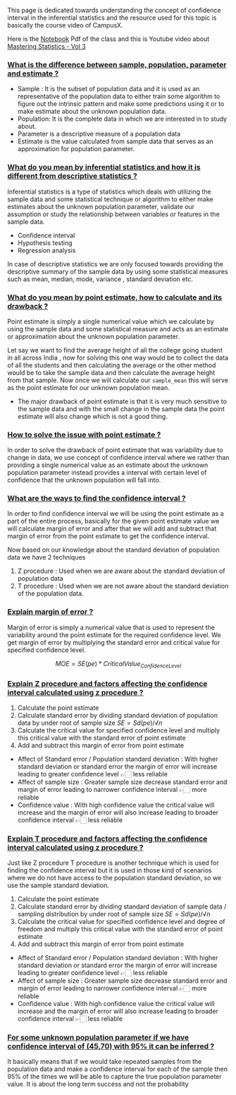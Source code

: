 This page is dedicated towards understanding the concept of confidence interval in the inferential statistics and the resource used for this topic is basically the course video of CampusX. 

Here is the [Notebook](https://drive.google.com/file/d/1nskWHtR1ePmrje76k71gdUc2-fcVWvMH/view) Pdf of the class and this is Youtube video about [Mastering Statistics - Vol 3](https://youtube.com/playlist?list=PLnVYEpTNGNtXVA7cR_H85j5Lxw8JOoX1z&si=xCyqwdsM5fibJBVe) 

### [What is the difference between sample, population, parameter and estimate ?](#) 

- Sample : It is the subset of population data and it is used as an representative of the population data to either train some algorithm to figure out the intrinsic pattern and make some predictions using it or to make estimate about the unknown population data.
- Population: It is the complete data in which we are interested in to study about.
- Parameter is a descriptive measure of a population data 
- Estimate is the value calculated from sample data that serves as an approximation for population parameter.

### [What do you mean by inferential statistics and how it is different from descriptive statistics ?](#) 

Inferential statistics is a type of statistics which deals with utilizing the sample data and some statistical technique or algorithm to either make estimates about the unknown population parameter, validate our assumption or study the relationship between variables or features in the sample data.

- Confidence interval
- Hypothesis testing
- Regression analysis

In case of descriptive statistics we are only focused towards providing the descriptive summary of the sample data by using some statistical measures such as mean, median, mode, variance , standard deviation etc.

### [What do you mean by point estimate, how to calculate and its drawback ?](#) 

Point estimate is simply a single numerical value which we calculate by using the sample data and some statistical measure and acts as an estimate or approximation about the unknown population parameter.

Let say we want to find the average height of all the college going student in all across India , now for solving this one way would be to collect the data of all the students and then calculating the average or the other method would be to take the sample data and then calculate the average height from that sample. Now once we will calculate our `sample_mean` this will serve as the point estimate for our unknown population mean.

- The major drawback of point estimate is that it is very much sensitive to the sample data and with the small change in the sample data the point estimate will also change which is not a good thing.

### [How to solve the issue with point estimate ?](#) 

In order to solve the drawback of point estimate that was variability due to change in data, we use concept of confidence interval where we rather than providing a single numerical value as an estimate about the unknown population parameter instead provides a interval with certain level of confidence that the unknown population will fall into.
### [What are the ways to find the confidence interval ?](#) 

In order to find confidence interval we will be using the point estimate as a part of the entire process, basically for the given point estimate value we will calculate margin of error and after that we will add and subtract that margin of error from the point estimate to get the confidence interval.

Now based on our knowledge about the standard deviation of population data we have 2 techniques

1. Z procedure : Used when we are aware about the standard deviation of population data
2. T procedure : Used when we are not aware about the standard deviation of the population data.
### [Explain margin of error ?](#) 

Margin of error is simply a numerical value that is used to represent the variability around the point estimate for the required confidence level. We get margin of error by multiplying the standard error and critical value for specified confidence level.

$$MOE = SE(pe) * CriticalValue_{ConfidenceLevel}$$


### [Explain Z procedure and factors affecting the confidence interval calculated using z procedure ?](#) 

1. Calculate the point estimate
2. Calculate standard error by dividing standard deviation of population data by under root of sample size $SE = Sd(pe)/√n$
3. Calculate the critical value for specified confidence level and multiply this critical value with the standard error of point estimate
4. Add and subtract this margin of error from point estimate 


- Affect of Standard error / Population standard deviation : With higher standard deviation or standard error the margin of error will increase leading to greater confidence level 👉🏻 less reliable
- Affect of sample size : Greater sample size decrease standard error and margin of error leading to narrower confidence interval 👉🏻 more reliable
- Confidence value : With high confidence value the critical value will increase and the margin of error will also increase leading to broader confidence interval 👉🏻 less reliable

### [Explain T procedure and factors affecting the confidence interval calculated using z procedure ?](#) 

Just like Z procedure T procedure is another technique which is used for finding the confidence interval but it is used in those kind of scenarios where we do not have access to the population standard deviation, so we use the sample standard deviation.

1. Calculate the point estimate
2. Calculate standard error by dividing standard deviation of sample data / sampling distribution by under root of sample size $SE = Sd(pe)/√n$
3. Calculate the critical value for specified confidence level and degree of freedom and multiply this critical value with the standard error of point estimate
4. Add and subtract this margin of error from point estimate 


 - Affect of Standard error / Population standard deviation : With higher standard deviation or standard error the margin of error will increase leading to greater confidence level 👉🏻 less reliable
- Affect of sample size : Greater sample size decrease standard error and margin of error leading to narrower confidence interval 👉🏻 more reliable
- Confidence value : With high confidence value the critical value will increase and the margin of error will also increase leading to broader confidence interval 👉🏻 less reliable


### [For some unknown population parameter if we have confidence interval of (45,70) with 95% it can be inferred ?](#)

It basically means that if we would take repeated samples from the population data and make a confidence interval for each of the sample then 95% of the times we will be able to capture the true population parameter value. It is about the long term success and not the probability 

